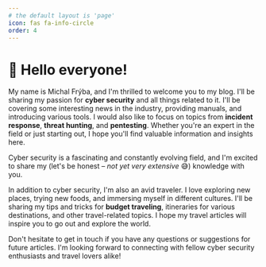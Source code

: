 ```yaml
---
# the default layout is 'page'
icon: fas fa-info-circle
order: 4
---
```


# 👋 Hello everyone!

My name is Michal Frýba, and I'm thrilled to welcome you to my blog. I'll be sharing my passion for **cyber security** and all things related to it. I'll be covering some interesting news in the industry, providing manuals, and introducing various tools. I would also like to focus on topics from **incident response**, **threat hunting**, and **pentesting**. Whether you're an expert in the field or just starting out, I hope you'll find valuable information and insights here.

Cyber security is a fascinating and constantly evolving field, and I'm excited to share my (let's be honest – _not yet very extensive_ 😅) knowledge with you.

In addition to cyber security, I'm also an avid traveler. I love exploring new places, trying new foods, and immersing myself in different cultures. I'll be sharing my tips and tricks for **budget traveling**, itineraries for various destinations, and other travel-related topics. I hope my travel articles will inspire you to go out and explore the world.

Don't hesitate to get in touch if you have any questions or suggestions for future articles. I'm looking forward to connecting with fellow cyber security enthusiasts and travel lovers alike!
